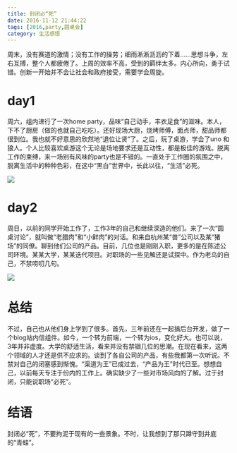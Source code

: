 ```yaml
---
title: 封闭必“死”
date: 2016-11-12 21:44:22
tags: [2016,party,圆桌会]
category: 生活感悟
---
```

周末，没有赛道的激情；没有工作的操劳；细雨淅淅沥沥的下着……思想斗争，左右互搏，整个人都疲倦了。上周的效率不高，受到的羁绊太多。内心所向，勇于试错。创新一开始并不会让社会和政府接受，需要学会周旋。

<!--more-->
# day1
周六，组内进行了一次home party，品味“自己动手，丰衣足食”的滋味。本人，下不了厨房（做的也就自己吃吃）。还好现场大厨，烧烤师傅，面点师，甜品师都很到位。我也就不好意思的欣然地“退位让贤”了。之后，玩了桌游，学会了uno 和 狼人。个人比较喜欢桌游这个无论是场地要求还是互动性，都是极佳的游戏。脱离工作的束缚，来一场别有风味的party也是不错的。一直处于工作圈的氛围之中，脱离生活中的种种色彩，在这中“黑白”世界中，长此以往，“生活”必死。

![](http://of7369y0i.bkt.clouddn.com/2016/04/24/2.JPG)

# day2
周日，以前的同学开始工作了，工作3年的自己和继续深造的他们。来了一次“圆桌讨论”，就叫做“老腊肉”和“小鲜肉”的对话。和来自杭州某“兽”公司以及某“猪场”的同僚。聊到他们公司的产品。目前，几位也是刚刚入职，更多的是在陈述公司环境。某某大学，某某迭代项目。对职场的一些见解还是试探中。作为老鸟的自己，不禁唠叨几句。

![](http://of7369y0i.bkt.clouddn.com/2016/04/24/1.JPG)

# 总结
不过，自己也从他们身上学到了很多。首先，三年前还在一起搞后台开发，做了一个blog站内信组件。如今，一个转为前端，一个转为ios，变化好大。也可以说，3年并非虚度。大学的舒适生活，看来并没有禁锢几位的思潮。在现在看来，这两个领域的人才还是供不应求的。谈到了各自公司的产品，有些我都第一次听说。不禁对自己的闭塞感到惭愧。“渠道为王”已成过去，“产品为王”时代已至。想想自己，以前每天专注于份内的工作上。确实缺少了一些对市场风向的了解。过于封闭，只能说职场“必死”。

# 结语
封闭必“死”，不要拘泥于现有的一些景象。不时，让我想到了那只蹲守到井底的“青蛙”。
